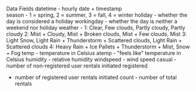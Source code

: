  Data Fields datetime - hourly date + timestamp   
 season -  1 = spring, 2 = summer, 3 = fall, 4 = winter 
 holiday - whether the day is considered a holiday workingday - whether the day is neither a weekend nor holiday weather - 1: Clear, Few clouds, Partly cloudy, Partly cloudy 2: 
 Mist + Cloudy, Mist + Broken clouds, Mist + Few clouds, Mist 3: Light Snow, Light Rain + Thunderstorm + Scattered clouds, Light Rain + Scattered clouds 4: Heavy Rain + Ice Pallets + Thunderstorm + Mist,
 Snow + Fog  temp - temperature in Celsius atemp - "feels like" temperature in Celsius
 humidity - relative humidity windspeed - wind speed casual - number of non-registered user rentals initiated registered 
 - number of registered user rentals initiated count - number of total rentals
